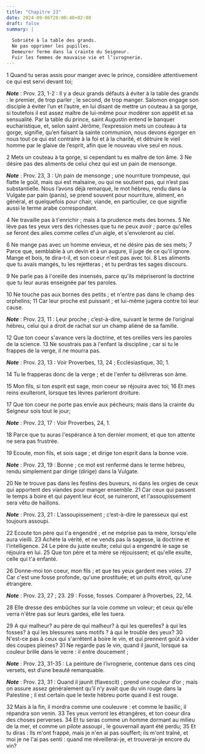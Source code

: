 ```yaml
---
title: "Chapitre 23"
date: 2024-09-06T20:00:40+02:00
draft: false
summary: |
  
  Sobriété à la table des grands.
  Ne pas opprimer les pupilles.
  Demeurer ferme dans la crainte du Seigneur.
  Fuir les femmes de mauvaise vie et l’ivrognerie.
---
```



1 Quand tu seras assis pour manger avec le prince, considère attentivement ce qui est servi devant toi;

***Note*** :  Prov. 23, 1-2 : Il y a deux grands défauts à éviter à la table des grands : le premier, de trop parler ; le second, de trop manger. Salomon engage son disciple à éviter l’un et l’autre, en lui disant de mettre un couteau à sa gorge, si toutefois il est assez maître de lui-même pour modérer son appétit et sa sensualité. Par la table du prince, saint Augustin entend le banquer eucharistique, et, selon saint Jérôme, l’expression mets un couteau à ta gorge, signifie, qu’en faisant la sainte communion, nous devons égorger en nous tout ce qui est contraire à la foi et à la charité, et détruire le vieil homme par le glaive de l’esprit, afin que le nouveau vive seul en nous.

2 Mets un couteau à ta gorge, si cependant tu es maître de ton âme. 3 Ne désire pas des aliments de celui chez qui est un pain de mensonge.

***Note*** :  Prov. 23, 3 : Un pain de mensonge ; une nourriture trompeuse, qui flatte le goût, mais qui est malsaine, ou qui ne soutient pas, qui n’est pas substantielle. Nous l’avons déjà remarqué, le mot hébreu, rendu dans la Vulgate par pain (panis), se prend souvent pour nourriture, aliment, en général, et quelquefois pour chair, viande, en particulier, ce que signifie aussi le terme arabe correspondant.


4 Ne travaille pas à t'enrichir ; mais à ta prudence mets des bornes. 5 Ne lève pas tes yeux vers des richesses que tu ne peux avoir ; parce qu'elles se feront des ailes comme celles d'un aigle, et s'envoleront au ciel.


6 Ne mange pas avec un homme envieux, et ne désire pas de ses mets; 7 Parce que, semblable à un devin et à un augure, il juge de ce qu'il ignore. Mange et bois, te dira-t-il, et son coeur n'est pas avec toi. 8 Les aliments que tu avais mangés, tu les rejetteras ; et tu perdras tes sages discours.


9 Ne parle pas à l'oreille des insensés, parce qu'ils mépriseront la doctrine que tu leur auras enseignée par tes paroles.


10 Ne touche pas aux bornes des petits ; et n'entre pas dans le champ des orphelins; 11 Car leur proche est puissant ; et lui-même jugera contre toi leur cause.

***Note*** :  Prov. 23, 11 : Leur proche ; c’est-à-dire, suivant le terme de l’original hébreu, celui qui a droit de rachat sur un champ aliéné de sa famille.


12 Que ton coeur s'avance vers la doctrine, et tes oreilles vers les paroles de la science. 13 Ne soustrais pas à l'enfant la discipline ; car si tu le frappes de la verge, il ne mourra pas.

***Note*** :  Prov. 23, 13 : Voir Proverbes, 13, 24 ; Ecclésiastique, 30, 1.

14 Tu le frapperas donc de la verge ; et de l'enfer tu délivreras son âme.


15 Mon fils, si ton esprit est sage, mon coeur se réjouira avec toi; 16 Et mes reins exulteront, lorsque tes lèvres parleront droiture.


17 Que ton coeur ne porte pas envie aux pécheurs; mais dans la crainte du Seigneur sois tout le jour;

***Note*** :  Prov. 23, 17 : Voir Proverbes, 24, 1.

18 Parce que tu auras l'espérance à ton dernier moment, et que ton attente ne sera pas frustrée.


19 Ecoute, mon fils, et sois sage ; et dirige ton esprit dans la bonne voie.

***Note*** :  Prov. 23, 19 : Bonne ; ce mot est renfermé dans le terme hébreu, rendu simplement par dirige (dirige) dans la Vulgate.

20 Ne te trouve pas dans les festins des buveurs, ni dans les orgies de ceux qui apportent des viandes pour manger ensemble. 21 Car ceux qui passent le temps à boire et qui payent leur écot, se ruineront, et l'assoupissement sera vêtu de haillons.

***Note*** :  Prov. 23, 21 : L’assoupissement ; c’est-à-dire le paresseux qui est toujours assoupi.


22 Ecoute ton père qui t'a engendré ; et ne méprise pas ta mère, lorsqu'elle aura vieilli. 23 Achète la vérité, et ne vends pas la sagesse, la doctrine et l'intelligence. 24 Le père du juste exulte; celui qui a engendré le sage se réjouira en lui. 25 Que ton père et ta mère se réjouissent; et qu'elle exulte, celle qui t'a enfanté.


26 Donne-moi ton coeur, mon fils ; et que tes yeux gardent mes voies. 27 Car c'est une fosse profonde, qu'une prostituée; et un puits étroit, qu'une étrangère.

***Note*** :  Prov. 23, 27 ; 23. 29 : Fosse, fosses. Comparer à Proverbes, 22, 14.

28 Elle dresse des embûches sur la voie comme un voleur; et ceux qu'elle verra n'être pas sur leurs gardes, elle les tuera.


29 A qui malheur? au père de qui malheur? à qui les querelles? à qui les fosses? à qui les blessures sans motifs ? à qui le trouble des yeux? 30 N'est-ce pas à ceux qui s'arrêtent à boire le vin, et qui prennent goût à vider des coupes pleines? 31 Ne regarde pas le vin, quand il jaunit, lorsque sa couleur brille dans le verre : il entre doucement ;

***Note*** :  Prov. 23, 31-35 : La peinture de l’ivrognerie, contenue dans ces cinq versets, est d’une beauté remarquable.

***Note*** :  Prov. 23, 31 : Quand il jaunit (flavescit) ; prend une couleur d’or ; mais on assure assez généralement qu’il n’y avait que du vin rouge dans la Palestine ; il est certain que le texte hébreu porte quand il est rouge.

32 Mais à la fin, il mordra comme une couleuvre : et comme le basilic, il répandra son venin. 33 Tes yeux verront les étrangères, et ton coeur dira des choses perverses. 34 Et tu seras comme un homme dormant au milieu de la mer, et comme un pilote assoupi , le gouvernail ayant été perdu; 35 Et tu diras : Ils m'ont frappé, mais je n'en ai pas souffert; ils m'ont traîné, et moi je ne l'ai pas senti : quand me réveillerai-je, et trouverai-je encore du vin?

